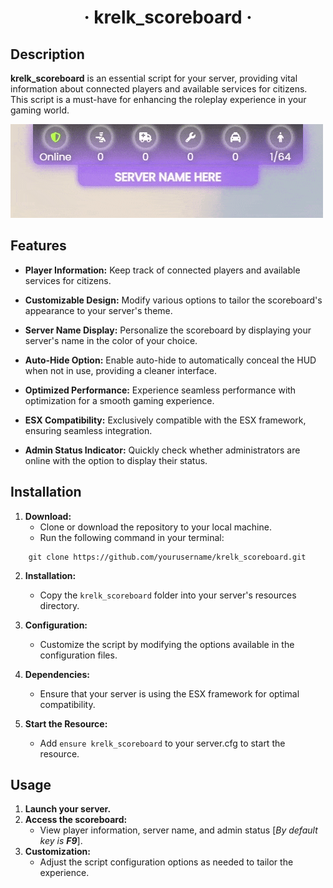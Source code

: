 # <p align="center">· krelk_scoreboard ·</p>

## Description

**krelk_scoreboard** is an essential script for your server, providing vital information about connected players and available services for citizens. This script is a must-have for enhancing the roleplay experience in your gaming world.

![gif](krelk_scoreboard/krelk-scoreboard-gif.gif)

## Features

- **Player Information:** Keep track of connected players and available services for citizens.
  
- **Customizable Design:** Modify various options to tailor the scoreboard's appearance to your server's theme. 

- **Server Name Display:** Personalize the scoreboard by displaying your server's name in the color of your choice.

- **Auto-Hide Option:** Enable auto-hide to automatically conceal the HUD when not in use, providing a cleaner interface.

- **Optimized Performance:** Experience seamless performance with optimization for a smooth gaming experience.

- **ESX Compatibility:** Exclusively compatible with the ESX framework, ensuring seamless integration.

- **Admin Status Indicator:** Quickly check whether administrators are online with the option to display their status.

## Installation

1. **Download:**
   - Clone or download the repository to your local machine.
   - Run the following command in your terminal:

```
	git clone https://github.com/yourusername/krelk_scoreboard.git
```

2. **Installation:**
   - Copy the `krelk_scoreboard` folder into your server's resources directory.

3. **Configuration:**
   - Customize the script by modifying the options available in the configuration files.

4. **Dependencies:**
   - Ensure that your server is using the ESX framework for optimal compatibility.

5. **Start the Resource:**
   - Add `ensure krelk_scoreboard` to your server.cfg to start the resource.

## Usage

1. **Launch your server.**
2. **Access the scoreboard:**
   - View player information, server name, and admin status [*By default key is **F9***].
3. **Customization:**
   - Adjust the script configuration options as needed to tailor the experience.
